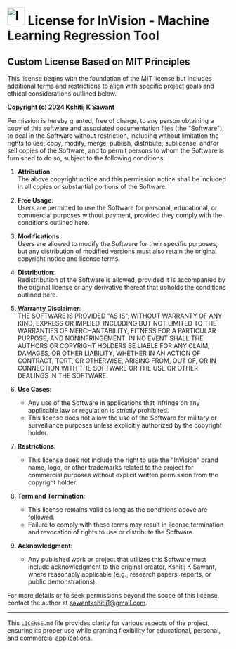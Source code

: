 # <img src="https://github.com/user-attachments/assets/766015ee-bc96-422c-8ca1-098d9d2f86c8" alt="InVision Logo" width="40"/> License for InVision - Machine Learning Regression Tool

## Custom License Based on MIT Principles

This license begins with the foundation of the MIT license but includes additional terms and restrictions to align with specific project goals and ethical considerations outlined below.

**Copyright (c) 2024 Kshitij K Sawant**

Permission is hereby granted, free of charge, to any person obtaining a copy of this software and associated documentation files (the "Software"), to deal in the Software without restriction, including without limitation the rights to use, copy, modify, merge, publish, distribute, sublicense, and/or sell copies of the Software, and to permit persons to whom the Software is furnished to do so, subject to the following conditions:  

1. **Attribution**:  
   The above copyright notice and this permission notice shall be included in all copies or substantial portions of the Software.  

2. **Free Usage**:  
   Users are permitted to use the Software for personal, educational, or commercial purposes without payment, provided they comply with the conditions outlined here.  

3. **Modifications**:  
   Users are allowed to modify the Software for their specific purposes, but any distribution of modified versions must also retain the original copyright notice and license terms.  

4. **Distribution**:  
   Redistribution of the Software is allowed, provided it is accompanied by the original license or any derivative thereof that upholds the conditions outlined here.  

5. **Warranty Disclaimer**:  
   THE SOFTWARE IS PROVIDED "AS IS", WITHOUT WARRANTY OF ANY KIND, EXPRESS OR IMPLIED, INCLUDING BUT NOT LIMITED TO THE WARRANTIES OF MERCHANTABILITY, FITNESS FOR A PARTICULAR PURPOSE, AND NONINFRINGEMENT. IN NO EVENT SHALL THE AUTHORS OR COPYRIGHT HOLDERS BE LIABLE FOR ANY CLAIM, DAMAGES, OR OTHER LIABILITY, WHETHER IN AN ACTION OF CONTRACT, TORT, OR OTHERWISE, ARISING FROM, OUT OF, OR IN CONNECTION WITH THE SOFTWARE OR THE USE OR OTHER DEALINGS IN THE SOFTWARE.  

6. **Use Cases**:  
   - Any use of the Software in applications that infringe on any applicable law or regulation is strictly prohibited.  
   - This license does not allow the use of the Software for military or surveillance purposes unless explicitly authorized by the copyright holder.  

7. **Restrictions**:  
   - This license does not include the right to use the "InVision" brand name, logo, or other trademarks related to the project for commercial purposes without explicit written permission from the copyright holder.  

8. **Term and Termination**:  
   - This license remains valid as long as the conditions above are followed.  
   - Failure to comply with these terms may result in license termination and revocation of rights to use or distribute the Software.  

9. **Acknowledgment**:  
   - Any published work or project that utilizes this Software must include acknowledgment to the original creator, Kshitij K Sawant, where reasonably applicable (e.g., research papers, reports, or public demonstrations).  

For more details or to seek permissions beyond the scope of this license, contact the author at [sawantkshitij1@gmail.com](mailto:email@example.com).  

---  

This `LICENSE.md` file provides clarity for various aspects of the project, ensuring its proper use while granting flexibility for educational, personal, and commercial applications.
